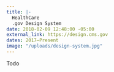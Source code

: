 ```yaml
---
title: |-
  HealthCare
  .gov Design System
date: 2018-02-09 12:48:00 -05:00
external_link: https://design.cms.gov
dates: 2017–Present
image: "/uploads/design-system.jpg"
---
```


Todo